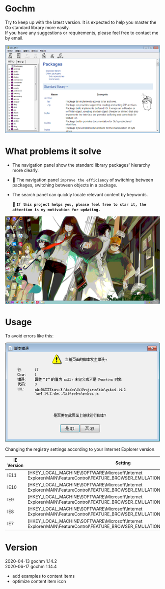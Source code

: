 # Gochm
Try to keep up with the latest version. It is expected to help you master the Go standard library more easily.  
If you have any suggestions or requirements, please feel free to contact me by email.

![Cover](image/cover1.14.4.png)

# What problems it solve
+ The navigation panel show the standard library packages' hierarchy more clearly.   
+ 🌟 The navigation panel `improve the efficiency` of switching between packages, switching between objects in a package.    
+ The search panel can quickly locate relevant content by keywords.  

  🚀 **`If this project helps you, please feel free to star it, the attention is my motivation for updating.`**

![Error](image/scrape1.gif)

# Usage
To avoid errors like this:

![Error](image/error.png)

Changing the registry settings according to your Internet Explorer version.


|  IE Version    | Setting       |
| -------------  | ------------- |
| IE11 | [HKEY_LOCAL_MACHINE\SOFTWARE\Microsoft\Internet Explorer\MAIN\FeatureControl\FEATURE_BROWSER_EMULATION]"hh.exe"=dword:00002AF8  |
| IE10 | [HKEY_LOCAL_MACHINE\SOFTWARE\Microsoft\Internet Explorer\MAIN\FeatureControl\FEATURE_BROWSER_EMULATION]"hh.exe"=dword:00002710  |
| IE9  | [HKEY_LOCAL_MACHINE\SOFTWARE\Microsoft\Internet Explorer\MAIN\FeatureControl\FEATURE_BROWSER_EMULATION]"hh.exe"=dword:00002328  |
| IE8  | [HKEY_LOCAL_MACHINE\SOFTWARE\Microsoft\Internet Explorer\MAIN\FeatureControl\FEATURE_BROWSER_EMULATION]"hh.exe"=dword:00001F40  |
| IE7  | [HKEY_LOCAL_MACHINE\SOFTWARE\Microsoft\Internet Explorer\MAIN\FeatureControl\FEATURE_BROWSER_EMULATION]"hh.exe"=dword:00001B58  |

# Version
2020-04-13 gochm 1.14.2  
2020-06-17 gochm 1.14.4  
+ add examples to content items  
+ optimize content item icon
